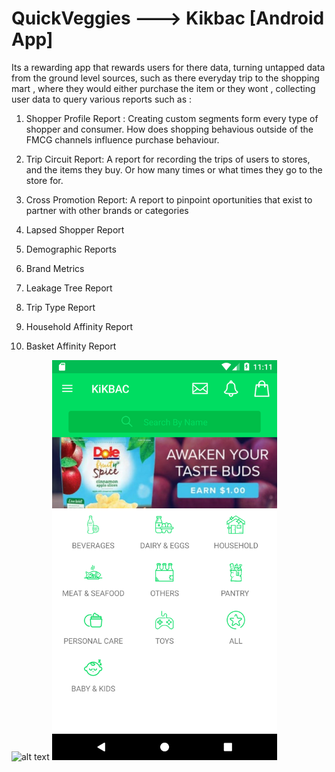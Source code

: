 # QuickVeggies ---> Kikbac [Android App]

Its a rewarding app that rewards users for there data, turning untapped data from the ground level sources, such as there everyday trip to the shopping mart , where they would either purchase the item or they wont , collecting user data to query various reports such as :

1. Shopper Profile Report :
Creating custom segments form every type of shopper and consumer.
How does shopping behavious outside of the FMCG channels influence purchase behaviour.

2. Trip Circuit Report:
A report for recording the trips of users to stores, and the items they buy.
Or how many times or what times they go to the store for.

3. Cross Promotion Report:
A report to pinpoint oportunities that exist to partner with other brands or categories 

4. Lapsed Shopper Report

5. Demographic Reports

6. Brand Metrics

7. Leakage Tree Report

8. Trip Type Report

9. Household Affinity Report

10. Basket Affinity Report

<img src="https://github.com/SuperHuman12/KickBack-App/blob/master/Screenshot%202020-04-28%20at%202.50.46%20AM.png?raw=true" alt="alt text">

<img src="https://github.com/Happyandhappy/Veggis-Android/blob/master/app/src/main/assets/Screenshot_1508771489.png" alt="alt text" width="360" height="640">
